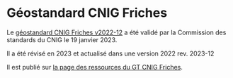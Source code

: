 # Géostandard CNIG Friches

Le [géostandard CNIG Friches v2022-12](https://github.com/cnigfr/Friches/blob/main/standard/old/230117_Standard_CNIG_Friches_v2022-12.pdf)
 a été validé par la Commission des standards du CNIG le 19 janvier 2023.

 Il a été révisé en 2023 et actualisé dans une version 2022 rev. 2023-12

Il est publié sur [la page des ressources du GT CNIG Friches](http://cnig.gouv.fr/ressource-friches-a26047.html).


